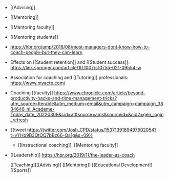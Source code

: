 - [[Advising]]
- [[Mentoring]]
- [[Mentoring faculty]]
- [[Mentoring students]]
- https://hbr.org/amp/2018/08/most-managers-dont-know-how-to-coach-people-but-they-can-learn
- Effects on [[Student retention]] and
  [[Student success]]:
  https://link.springer.com/article/10.1007/s10755-021-09554-w
- Association for coaching and [[Tutoring]]
  professionals: https://www.myactp.com/
- Coaching [[faculty]]
  https://www.chronicle.com/article/beyond-productivity-hacks-and-time-management-tricks?utm_source=Iterable&utm_medium=email&utm_campaign=campaign_3834646_nl_Academe-Today_date_20220308&cid=at&source=ams&sourceid=&cid2=gen_login_refresh
- {{tweet https://twitter.com/Josh_CPD/status/1537139189497602054?t=vYHb9B3QtOQ7bBz66-Qs1g&s=09}}
	- [[Instructional coaching]],
	  [[Mentoring faculty]]
- [[Leadership]]
  https://hbr.org/2019/11/the-leader-as-coach
  
  [[Teaching]][[Advising]]
  [[Mentoring]] [[Educational Development]]
  [[Sports]]